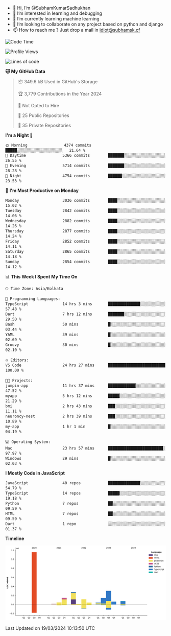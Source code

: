 - 👋 Hi, I’m @SubhamKumarSadhukhan
- 👀 I’m interested in learning and debugging
- 🌱 I’m currently learning machine learning
- 💞️ I’m looking to collaborate on any project based on python and django
- 📫 How to reach me ?
      Just drop a mail in idiot@subhamsk.cf

<!---
SubhamKumarSadhukhan/SubhamKumarSadhukhan is a ✨ special ✨ repository because its `README.md` (this file) appears on your GitHub profile.
You can click the Preview link to take a look at your changes.
--->


<!--START_SECTION:waka-->
![Code Time](http://img.shields.io/badge/Code%20Time-2%2C012%20hrs%2023%20mins-blue)

![Profile Views](http://img.shields.io/badge/Profile%20Views-7-blue)

![Lines of code](https://img.shields.io/badge/From%20Hello%20World%20I%27ve%20Written-2.4%20million%20lines%20of%20code-blue)

**🐱 My GitHub Data** 

> 📦 349.6 kB Used in GitHub's Storage 
 > 
> 🏆 3,779 Contributions in the Year 2024
 > 
> 🚫 Not Opted to Hire
 > 
> 📜 25 Public Repositories 
 > 
> 🔑 35 Private Repositories 
 > 
**I'm a Night 🦉** 

```text
🌞 Morning                4374 commits        █████░░░░░░░░░░░░░░░░░░░░   21.64 % 
🌆 Daytime                5366 commits        ███████░░░░░░░░░░░░░░░░░░   26.55 % 
🌃 Evening                5714 commits        ███████░░░░░░░░░░░░░░░░░░   28.28 % 
🌙 Night                  4754 commits        ██████░░░░░░░░░░░░░░░░░░░   23.53 % 
```
📅 **I'm Most Productive on Monday** 

```text
Monday                   3036 commits        ████░░░░░░░░░░░░░░░░░░░░░   15.02 % 
Tuesday                  2842 commits        ████░░░░░░░░░░░░░░░░░░░░░   14.06 % 
Wednesday                2882 commits        ████░░░░░░░░░░░░░░░░░░░░░   14.26 % 
Thursday                 2877 commits        ████░░░░░░░░░░░░░░░░░░░░░   14.24 % 
Friday                   2852 commits        ████░░░░░░░░░░░░░░░░░░░░░   14.11 % 
Saturday                 2865 commits        ████░░░░░░░░░░░░░░░░░░░░░   14.18 % 
Sunday                   2854 commits        ████░░░░░░░░░░░░░░░░░░░░░   14.12 % 
```


📊 **This Week I Spent My Time On** 

```text
🕑︎ Time Zone: Asia/Kolkata

💬 Programming Languages: 
TypeScript               14 hrs 3 mins       ██████████████░░░░░░░░░░░   57.48 % 
Dart                     7 hrs 12 mins       ███████░░░░░░░░░░░░░░░░░░   29.50 % 
Bash                     50 mins             █░░░░░░░░░░░░░░░░░░░░░░░░   03.44 % 
YAML                     39 mins             █░░░░░░░░░░░░░░░░░░░░░░░░   02.69 % 
Groovy                   30 mins             █░░░░░░░░░░░░░░░░░░░░░░░░   02.10 % 

🔥 Editors: 
VS Code                  24 hrs 27 mins      █████████████████████████   100.00 % 

🐱‍💻 Projects: 
jumpin-app               11 hrs 37 mins      ████████████░░░░░░░░░░░░░   47.52 % 
myapp                    5 hrs 12 mins       █████░░░░░░░░░░░░░░░░░░░░   21.29 % 
bmi                      2 hrs 43 mins       ███░░░░░░░░░░░░░░░░░░░░░░   11.11 % 
neuroncy-nest            2 hrs 39 mins       ███░░░░░░░░░░░░░░░░░░░░░░   10.89 % 
my-app                   1 hr 1 min          █░░░░░░░░░░░░░░░░░░░░░░░░   04.19 % 

💻 Operating System: 
Mac                      23 hrs 57 mins      ████████████████████████░   97.97 % 
Windows                  29 mins             █░░░░░░░░░░░░░░░░░░░░░░░░   02.03 % 
```

**I Mostly Code in JavaScript** 

```text
JavaScript               40 repos            ██████████████░░░░░░░░░░░   54.79 % 
TypeScript               14 repos            █████░░░░░░░░░░░░░░░░░░░░   19.18 % 
Python                   7 repos             ██░░░░░░░░░░░░░░░░░░░░░░░   09.59 % 
HTML                     7 repos             ██░░░░░░░░░░░░░░░░░░░░░░░   09.59 % 
Dart                     1 repo              ░░░░░░░░░░░░░░░░░░░░░░░░░   01.37 % 
```



**Timeline**

![Lines of Code chart](https://raw.githubusercontent.com/SubhamKumarSadhukhan/SubhamKumarSadhukhan/main/assets/bar_graph.png)


 Last Updated on 19/03/2024 10:13:50 UTC
<!--END_SECTION:waka-->
